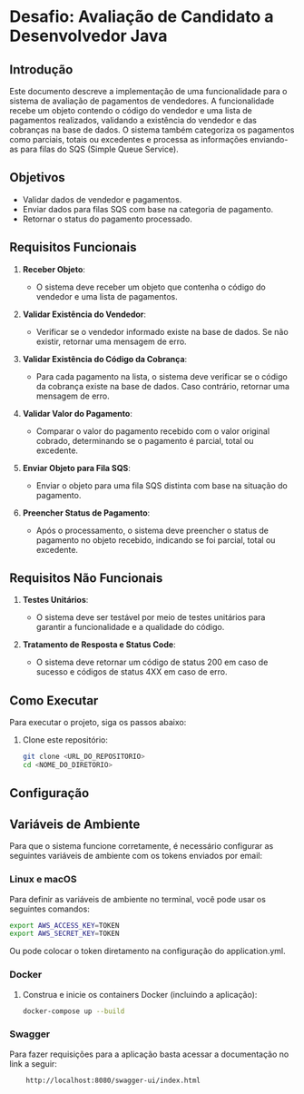 # Desafio: Avaliação de Candidato a Desenvolvedor Java

## Introdução

Este documento descreve a implementação de uma funcionalidade para o sistema de avaliação de pagamentos de vendedores. A
funcionalidade recebe um objeto contendo o código do vendedor e uma lista de pagamentos realizados, validando a
existência do vendedor e das cobranças na base de dados. O sistema também categoriza os pagamentos como parciais, totais
ou excedentes e processa as informações enviando-as para filas do SQS (Simple Queue Service).

## Objetivos

- Validar dados de vendedor e pagamentos.
- Enviar dados para filas SQS com base na categoria de pagamento.
- Retornar o status do pagamento processado.

## Requisitos Funcionais

1. **Receber Objeto**:
    - O sistema deve receber um objeto que contenha o código do vendedor e uma lista de pagamentos.

2. **Validar Existência do Vendedor**:
    - Verificar se o vendedor informado existe na base de dados. Se não existir, retornar uma mensagem de erro.

3. **Validar Existência do Código da Cobrança**:
    - Para cada pagamento na lista, o sistema deve verificar se o código da cobrança existe na base de dados. Caso
      contrário, retornar uma mensagem de erro.

4. **Validar Valor do Pagamento**:
    - Comparar o valor do pagamento recebido com o valor original cobrado, determinando se o pagamento é parcial, total
      ou excedente.

5. **Enviar Objeto para Fila SQS**:
    - Enviar o objeto para uma fila SQS distinta com base na situação do pagamento.

6. **Preencher Status de Pagamento**:
    - Após o processamento, o sistema deve preencher o status de pagamento no objeto recebido, indicando se foi parcial,
      total ou excedente.

## Requisitos Não Funcionais

1. **Testes Unitários**:
    - O sistema deve ser testável por meio de testes unitários para garantir a funcionalidade e a qualidade do código.

2. **Tratamento de Resposta e Status Code**:
    - O sistema deve retornar um código de status 200 em caso de sucesso e códigos de status 4XX em caso de erro.

## Como Executar

Para executar o projeto, siga os passos abaixo:

1. Clone este repositório:
   ```bash
   git clone <URL_DO_REPOSITORIO>
   cd <NOME_DO_DIRETORIO>

## Configuração

## Variáveis de Ambiente

Para que o sistema funcione corretamente, é necessário configurar as seguintes variáveis de ambiente com os tokens
enviados por email:

### Linux e macOS

Para definir as variáveis de ambiente no terminal, você pode usar os seguintes comandos:

```bash
export AWS_ACCESS_KEY=TOKEN
export AWS_SECRET_KEY=TOKEN
```

Ou pode colocar o token diretamento na configuração do application.yml.

### Docker

1. Construa e inicie os containers Docker (incluindo a aplicação):
    ```sh
    docker-compose up --build
    ```

### Swagger

Para fazer requisições para a aplicação basta acessar a documentação no link a seguir:

```sh
    http://localhost:8080/swagger-ui/index.html
   ```
